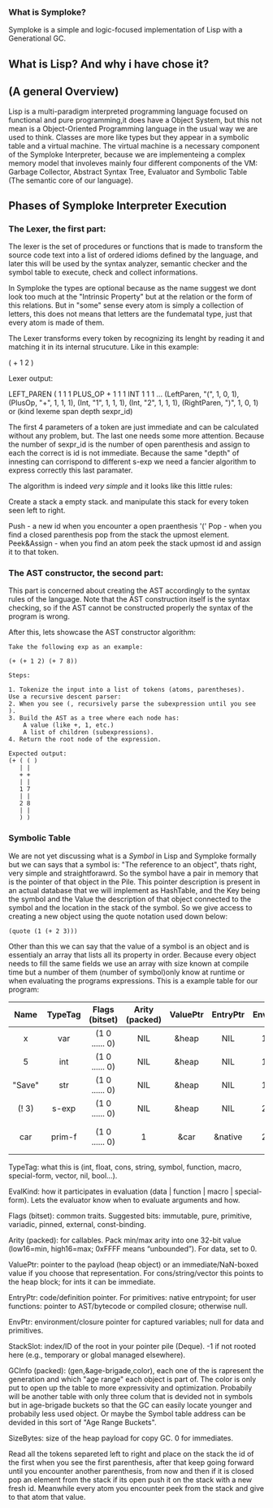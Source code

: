 ### What is Symploke?

Symploke is a simple and logic-focused implementation of Lisp with a Generational GC.

## What is Lisp? And why i have chose it? 
##       (A general Overview)

Lisp is a multi-paradigm interpreted programming language focused on functional and pure 
programming,it does have a Object System, but this not mean is a Object-Oriented Programming 
language in the usual way we are used to think. Classes are more like types but they appear 
in a symbolic table and a virtual machine. The virtual machine is a necessary component of 
the Symploke Interpreter, because we are implementeing a complex memory model that involeves 
mainly four different components of the VM: Garbage Collector, Abstract Syntax Tree, Evaluator 
and Symbolic Table (The semantic core of our language).


## Phases of Symploke Interpreter Execution

### The Lexer, the first part:

The lexer is the set of procedures or functions that is made to transform the source code text into a list of ordered idioms 
defined by the language, and later this will be used by the syntax analyzer, semantic checker and the symbol table to execute,
check and collect informations.

In Symploke the types are optional because as the name suggest we dont look too much at the "Intrinsic Property" but at the 
relation or the form of this relations. But in "some" sense every atom is simply a collection of letters, this does not means 
that letters are the fundematal type, just that every atom is made of them.

The Lexer transforms every token by recognizing its lenght by reading it and matching it in its internal strucuture.
Like in this example:

( + 1 2 )

Lexer output:

LEFT_PAREN ( 1 1 1
PLUS_OP + 1 1 1
INT 1 1 1
...
(LeftParen, "(", 1, 0, 1), (PlusOp, "+", 1, 1, 1), (Int, "1", 1, 1, 1), (Int, "2", 1, 1, 1), (RightParen, ")", 1, 0, 1)
or
(kind lexeme span depth sexpr_id)


The first 4 parameters of a token are just immediate and can be calculated without any problem, but. The 
last one needs some more attention. Because the number of sexpr_id is the number of open parenthesis and assign to each 
the correct is id is not immediate. Because the same "depth" of innesting can corrispond to different s-exp we need 
a fancier algorithm to express correctly this last paramater.

The algorithm is indeed *very simple* and it looks like this little rules:

Create a stack a empty stack. and manipulate this stack for every token seen left to right.

Push - a new id when you encounter a open praenthesis '('
Pop - when you find a closed parenthesis pop from the stack the upmost element.
Peek&Assign - when you find an atom peek the stack upmost id and assign it to that token.


### The AST constructor, the second part:

This part is concerned about creating the AST accordingly to the syntax rules of the language. Note that the AST 
construction itself is the syntax checking, so if the AST cannot be constructed properly the syntax of the program
is wrong.

After this, lets showcase the AST constructor algorithm: 

    Take the following exp as an example:

    (+ (+ 1 2) (+ 7 8))

    Steps: 

    1. Tokenize the input into a list of tokens (atoms, parentheses).
    Use a recursive descent parser:
    2. When you see (, recursively parse the subexpression until you see ).
    3. Build the AST as a tree where each node has:
        A value (like +, 1, etc.)
        A list of children (subexpressions).
    4. Return the root node of the expression.

    Expected output: 
    (+ ( ( )
       | |
       + +
       | |
       1 7
       | |
       2 8
       | |
       ) )


### Symbolic Table

We are not yet discussing what is a *Symbol* in Lisp and Symploke formally but we can says that a symbol is:
"The reference to an object", thats right, very simple and straightforawrd. So the symbol have a pair in memory that is the 
pointer of that object in the Pile. This pointer description is present in an actual database that we will implement as HashTable,
and the Key being the symbol and the Value the description of that object connected to the symbol and the location in the stack of 
the symbol. So we give access to creating a new object using the quote notation used down below:

```symploke
(quote (1 (+ 2 3)))
```

Other than this we can say that the value of a symbol is an object and is essentialy an array 
that lists all its property in order. Because every object needs to fill the same fields we use an array
with size known at compile time but a number of them (number of symbol)only know at runtime or when 
evaluating the programs expressions. This is a example table for our program:

| Name | TypeTag | Flags (bitset) | Arity (packed) | ValuePtr | EntryPtr | EnvID  | StackSlot |      GCInfo (packed)     |      SizeBytes       |
|:----:|:-------:|:--------------:|:--------------:|:--------:|:--------:|:------:|:---------:|:------------------------:|:--------------------:|
|  x   |   var   | (1 0 ...... 0) |      NIL       |   &heap  |   NIL    |   1    |     0     | (gen,&age-brigade,color) |    ???               |
|  5   |   int   | (1 0 ...... 0) |      NIL       |   &heap  |   NIL    |   1    |     1     | (gen,&age-brigade,color) |     4                |
|"Save"|   str   | (1 0 ...... 0) |      NIL       |   &heap  |   NIL    |   1    |     2     | (gen,&age-brigade,color) |     4                |
|(! 3) |  s-exp  | (1 0 ...... 0) |      NIL       |   &heap  |   NIL    |   2    |     3     | (gen,&age-brigade,color) |    ???               |
| car  |  prim-f | (1 0 ...... 0) |       1        |   &car   | &native  |   2    |     4     | (gen,&age-brigade,color) | (car functions size) |


TypeTag: what this is (int, float, cons, string, symbol, function, macro, special-form, vector, nil, bool…).

EvalKind: how it participates in evaluation (data | function | macro | special-form). Lets the evaluator know when 
to evaluate arguments and how.

Flags (bitset): common traits. Suggested bits: immutable, pure, primitive, variadic, pinned, external, const-binding.

Arity (packed): for callables. Pack min/max arity into one 32-bit value (low16=min, high16=max; 0xFFFF means “unbounded”). 
For data, set to 0.

ValuePtr: pointer to the payload (heap object) or an immediate/NaN-boxed value if you choose that representation.
For cons/string/vector this points to the heap block; for ints it can be immediate.

EntryPtr: code/definition pointer. For primitives: native entrypoint; for user functions: pointer to AST/bytecode
or compiled closure; otherwise null.

EnvPtr: environment/closure pointer for captured variables; null for data and primitives.

StackSlot: index/ID of the root in your pointer pile (Deque). -1 if not 
rooted here (e.g., temporary or global managed elsewhere).

GCInfo (packed): (gen,&age-brigade,color), each one of the is rapresent the generation and which "age range" each
                 object is part of. The color is only put to open up the table to more expressivity and optimization.
                 Probabily will be another table with only three colum that is devided not in symbols but in age-brigade 
                 buckets so that the GC can easily locate younger and probabily less used object.
                 Or maybe the Symbol table address can be devided in this sort of "Age Range Buckets".


SizeBytes: size of the heap payload for copy GC. 0 for immediates.

Read all the tokens separeted left to right and place on the stack the id of the first when you see the first parenthesis,
after that keep going forward until you encounter another parenthesis, from now and then if it is closed pop an element from the stack 
if its open push it on the stack with a new fresh id. Meanwhile every atom you encounter peek from the stack and give to that 
atom that value.
